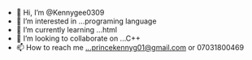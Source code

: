 - 👋 Hi, I’m @Kennygee0309
- 👀 I’m interested in ...programing language 
- 🌱 I’m currently learning ...html
- 💞️ I’m looking to collaborate on ...C++
- 📫 How to reach me ...princekennyg01@gmail.com or 07031800469 

<!---
Kennygee0309/Kennygee0309 is a ✨ special ✨ repository because its `README.md` (this file) appears on your GitHub profile.
You can click the Preview link to take a look at your changes.
--->
